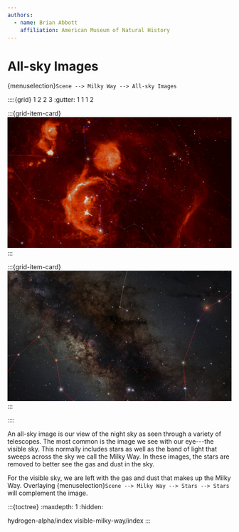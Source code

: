 ```yaml
---
authors:
  - name: Brian Abbott
    affiliation: American Museum of Natural History
---
```



# All-sky Images

{menuselection}`Scene --> Milky Way --> All-sky Images`


::::{grid} 1 2 2 3
:gutter: 1 1 1 2

:::{grid-item-card} [](/content/milky-way/all-sky-images/hydrogen-alpha/index)
[![hydrogen-alpha sky](/content/milky-way/all-sky-images/hydrogen-alpha/halpha_icon.png)](/content/milky-way/all-sky-images/hydrogen-alpha/index)
:::

:::{grid-item-card} [](/content/milky-way/all-sky-images/visible-milky-way/index)
[![visible all-sky image](/content/milky-way/all-sky-images/visible-milky-way/visible_icon.png)](/content/milky-way/all-sky-images/visible-milky-way/index)
:::

::::


An all-sky image is our view of the night sky as seen through a variety of telescopes. The most common is the image we see with our eye---the visible sky. This normally includes stars as well as the band of light that sweeps across the sky we call the Milky Way. In these images, the stars are removed to better see the gas and dust in the sky.

For the visible sky, we are left with the gas and dust that makes up the Milky Way. Overlaying {menuselection}`Scene --> Milky Way --> Stars --> Stars` will complement the image.


:::{toctree}
:maxdepth: 1
:hidden:

hydrogen-alpha/index
visible-milky-way/index
:::
